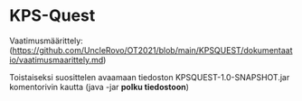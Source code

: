 # KPS-Quest

Vaatimusmäärittely: (https://github.com/UncleRovo/OT2021/blob/main/KPSQUEST/dokumentaatio/vaatimusmaarittely.md)

Toistaiseksi suosittelen avaamaan tiedoston KPSQUEST-1.0-SNAPSHOT.jar komentorivin kautta (java -jar **polku tiedostoon**)
